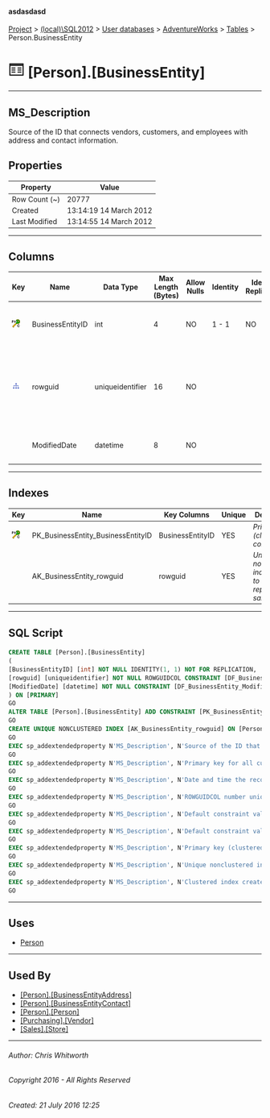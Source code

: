 #### asdasdasd

[Project](../../../../index.md) > [(local)\\SQL2012](../../../index.md) > [User databases](../../index.md) > [AdventureWorks](../index.md) > [Tables](Tables.md) > Person.BusinessEntity

# ![Tables](../../../../Images/Table32.png) [Person].[BusinessEntity]

---

## <a name="#description"></a>MS_Description

Source of the ID that connects vendors, customers, and employees with address and contact information.

## <a name="#properties"></a>Properties

| Property | Value |
|---|---|
| Row Count (~) | 20777 |
| Created | 13:14:19 14 March 2012 |
| Last Modified | 13:14:55 14 March 2012 |


---

## <a name="#columns"></a>Columns

| Key | Name | Data Type | Max Length (Bytes) | Allow Nulls | Identity | Identity Replication | Default | Description |
|---|---|---|---|---|---|---|---|---|
| [![Cluster Primary Key PK_BusinessEntity_BusinessEntityID: BusinessEntityID](../../../../Images/pkcluster.png)](#indexes) | BusinessEntityID | int | 4 | NO | 1 - 1 | NO |  | _Primary key for all customers, vendors, and employees._ |
| [![Indexes AK_BusinessEntity_rowguid](../../../../Images/Index.png)](#indexes) | rowguid | uniqueidentifier | 16 | NO |  |  | (newid()) | _ROWGUIDCOL number uniquely identifying the record. Used to support a merge replication sample._ |
|  | ModifiedDate | datetime | 8 | NO |  |  | (getdate()) | _Date and time the record was last updated._ |


---

## <a name="#indexes"></a>Indexes

| Key | Name | Key Columns | Unique | Description |
|---|---|---|---|---|
| [![Cluster Primary Key PK_BusinessEntity_BusinessEntityID: BusinessEntityID](../../../../Images/pkcluster.png)](#indexes) | PK_BusinessEntity_BusinessEntityID | BusinessEntityID | YES | _Primary key (clustered) constraint_ |
|  | AK_BusinessEntity_rowguid | rowguid | YES | _Unique nonclustered index. Used to support replication samples._ |


---

## <a name="#sqlscript"></a>SQL Script

```sql
CREATE TABLE [Person].[BusinessEntity]
(
[BusinessEntityID] [int] NOT NULL IDENTITY(1, 1) NOT FOR REPLICATION,
[rowguid] [uniqueidentifier] NOT NULL ROWGUIDCOL CONSTRAINT [DF_BusinessEntity_rowguid] DEFAULT (newid()),
[ModifiedDate] [datetime] NOT NULL CONSTRAINT [DF_BusinessEntity_ModifiedDate] DEFAULT (getdate())
) ON [PRIMARY]
GO
ALTER TABLE [Person].[BusinessEntity] ADD CONSTRAINT [PK_BusinessEntity_BusinessEntityID] PRIMARY KEY CLUSTERED  ([BusinessEntityID]) ON [PRIMARY]
GO
CREATE UNIQUE NONCLUSTERED INDEX [AK_BusinessEntity_rowguid] ON [Person].[BusinessEntity] ([rowguid]) ON [PRIMARY]
GO
EXEC sp_addextendedproperty N'MS_Description', N'Source of the ID that connects vendors, customers, and employees with address and contact information.', 'SCHEMA', N'Person', 'TABLE', N'BusinessEntity', NULL, NULL
GO
EXEC sp_addextendedproperty N'MS_Description', N'Primary key for all customers, vendors, and employees.', 'SCHEMA', N'Person', 'TABLE', N'BusinessEntity', 'COLUMN', N'BusinessEntityID'
GO
EXEC sp_addextendedproperty N'MS_Description', N'Date and time the record was last updated.', 'SCHEMA', N'Person', 'TABLE', N'BusinessEntity', 'COLUMN', N'ModifiedDate'
GO
EXEC sp_addextendedproperty N'MS_Description', N'ROWGUIDCOL number uniquely identifying the record. Used to support a merge replication sample.', 'SCHEMA', N'Person', 'TABLE', N'BusinessEntity', 'COLUMN', N'rowguid'
GO
EXEC sp_addextendedproperty N'MS_Description', N'Default constraint value of GETDATE()', 'SCHEMA', N'Person', 'TABLE', N'BusinessEntity', 'CONSTRAINT', N'DF_BusinessEntity_ModifiedDate'
GO
EXEC sp_addextendedproperty N'MS_Description', N'Default constraint value of NEWID()', 'SCHEMA', N'Person', 'TABLE', N'BusinessEntity', 'CONSTRAINT', N'DF_BusinessEntity_rowguid'
GO
EXEC sp_addextendedproperty N'MS_Description', N'Primary key (clustered) constraint', 'SCHEMA', N'Person', 'TABLE', N'BusinessEntity', 'CONSTRAINT', N'PK_BusinessEntity_BusinessEntityID'
GO
EXEC sp_addextendedproperty N'MS_Description', N'Unique nonclustered index. Used to support replication samples.', 'SCHEMA', N'Person', 'TABLE', N'BusinessEntity', 'INDEX', N'AK_BusinessEntity_rowguid'
GO
EXEC sp_addextendedproperty N'MS_Description', N'Clustered index created by a primary key constraint.', 'SCHEMA', N'Person', 'TABLE', N'BusinessEntity', 'INDEX', N'PK_BusinessEntity_BusinessEntityID'
GO

```


---

## <a name="#uses"></a>Uses

* [Person](../Security/Schemas/Person.md)


---

## <a name="#usedby"></a>Used By

* [[Person].[BusinessEntityAddress]](BusinessEntityAddress.md)
* [[Person].[BusinessEntityContact]](BusinessEntityContact.md)
* [[Person].[Person]](Person.md)
* [[Purchasing].[Vendor]](Vendor.md)
* [[Sales].[Store]](Store.md)


---

###### Author:  Chris Whitworth

###### Copyright 2016 - All Rights Reserved

###### Created: 21 July 2016 12:25

